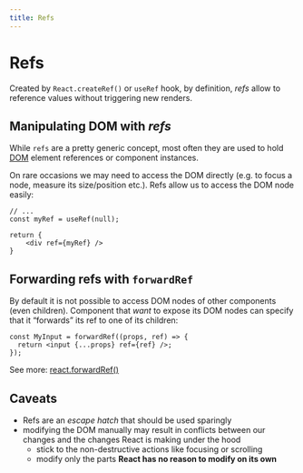 ```yaml
---
title: Refs
---
```


# Refs

Created by `React.createRef()` or `useRef` hook, by definition, _refs_ allow to reference values without triggering new renders.

## Manipulating DOM with _refs_

While `refs` are a pretty generic concept, most often they are used to hold [DOM](/knowledge/webdev/dom.md) element references or component instances.

On rare occasions we may need to access the DOM directly (e.g. to focus a node, measure its size/position etc.). Refs allow us to access the DOM node easily:

```tsx
// ...
const myRef = useRef(null);

return {
	<div ref={myRef} />
}
```

## Forwarding refs with `forwardRef`

By default it is not possible to access DOM nodes of other components (even children). Component that _want_ to expose its DOM nodes can specify that it “forwards” its ref to one of its children:

```tsx
const MyInput = forwardRef((props, ref) => {
  return <input {...props} ref={ref} />;
});
```

See more: [react.forwardRef()](</knowledge/react/react.forwardref().md>)

## Caveats

- Refs are an _escape hatch_ that should be used sparingly
- modifying the DOM manually may result in conflicts between our changes and the changes React is making under the hood
  - stick to the non-destructive actions like focusing or scrolling
  - modify only the parts **React has no reason to modify on its own**
